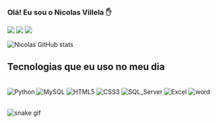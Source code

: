 ### Olá! Eu sou o Nicolas Villela ✋

<div>

<a href="https://www.linkedin.com/in/nicolas-villela-019ba920a" target="_blank"><img src="https://img.shields.io/badge/LinkedIn-0077B5?style=for-the-badge&logo=linkedin&logoColor=white" target="_blank"></a>
<a href="https://wa.me/5519989132951?text=Ol%C3%A1+Nicolas" target="_blank"><img src="https://img.shields.io/badge/WhatsApp-25D366?style=for-the-badge&logo=whatsapp&logoColor=white" target="_blank"></a>
<a href = "mailto:nicolasvillela02@gmail.com?subject=&body="><img src="https://img.shields.io/badge/Gmail-D14836?style=for-the-badge&logo=gmail&logoColor=white" target="_blank"></a>


</div>


![Nicolas GitHub stats](https://github-readme-stats.vercel.app/api?username=nicolasanalyst&show_icons=true&theme=radical)

## Tecnologias que eu uso no meu dia

<div style="display: inline_block"><br>

  <img align="center" alt="Python" src="https://img.shields.io/badge/Python-3776AB?style=for-the-badge&logo=python&logoColor=white" />
 <img align="center" alt="MySQL" src="https://img.shields.io/badge/MySQL-00000F?style=for-the-badge&logo=mysql&logoColor=white" />
 <img align="center" alt="HTML5" src="https://img.shields.io/badge/HTML5-E34F26?style=for-the-badge&logo=html5&logoColor=white" />
 <img align="center" alt="CSS3" src="https://img.shields.io/badge/CSS3-1572B6?style=for-the-badge&logo=css3&logoColor=white" />
 <img align="center" alt="SQL_Server" src="https://img.shields.io/badge/Microsoft_SQL_Server-CC2927?style=for-the-badge&logo=microsoft-sql-server&logoColor=white" />
 <img align="center" alt="Excel" src="https://img.shields.io/badge/Microsoft_Excel-217346?style=for-the-badge&logo=microsoft-excel&logoColor=white"/>
 <img align="center" alt="word" src="https://img.shields.io/badge/Microsoft_Word-2B579A?style=for-the-badge&logo=microsoft-word&logoColor=white" />

</div>    

</br>

![snake gif](https://github.com/nicolasanalyst/nicolasanalyst/blob/output/github-contribution-grid-snake.svg)


